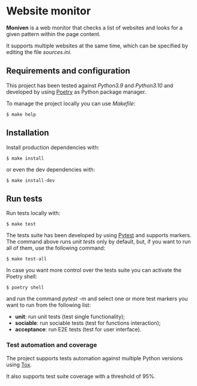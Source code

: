 # Website monitor

**Moniven** is a web monitor that checks a list of websites and looks for a
given pattern within the page content.

It supports multiple websites at the same time, which can be specified by
editing the file *sources.ini*.


## Requirements and configuration

This project has been tested against *Python3.9* and *Python3.10* and developed
by using [Poetry](https://python-poetry.org/) as Python package manager.

To manage the project locally you can use *Makefile*:

    $ make help


## Installation

Install production dependencies with:

    $ make install

or even the dev dependencies with:

    $ make install-dev


## Run tests

Run tests locally with:

    $ make test

The tests suite has been developed by using [Pytest](https://docs.pytest.org/)
and supports markers. The command above runs *unit tests* only by default, but,
if you want to run all of them, use the following command:

    $ make test-all

In case you want more control over the tests suite you can activate the Poetry
shell:

    $ poetry shell

and run the command *pytest -m <test-marker>* and select one or more test
markers you want to run from the following list:

 - **unit**: run unit tests (test single functionality);
 - **sociable**: run sociable tests (test for functions interaction);
 - **acceptance**: run E2E tests (test for user interface).


### Test automation and coverage

The project supports tests automation against multiple Python versions using
[Tox](https://tox.wiki/en/latest/).

It also supports test suite coverage with a threshold of 95%.
